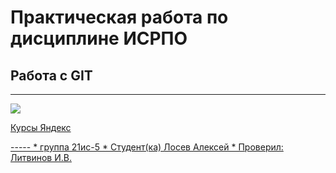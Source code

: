 # Практическая работа по дисциплине ИСРПО
## Работа с GIT
-----
<p aligh="center"><img src="https://w.forfun.com/fetch/5a/5a7350599720f7a5b6749672e16b099f.jpeg" src= width="300"></p>

<p><a href="https://practicum.yandex.ru/">Курсы Яндекс</p>
-----
* группа 21ис-5
* Студент(ка) Лосев Алексей
* Проверил: Литвинов И.В.
